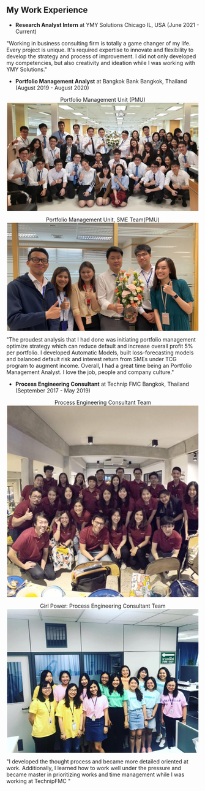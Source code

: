 ## My Work Experience

- **Research Analyst Intern** at YMY Solutions 
  Chicago IL, USA (June 2021 - Current)

"Working in business consulting firm is totally a game changer of my life. Every project is unique. It's required expertise to innovate and flexibility to develop the strategy and process of improvement. I did not only developed my competencies, but also creativity and ideation while I was working with YMY Solutions."

- **Portfolio Management Analyst** at Bangkok Bank
  Bangkok, Thailand (August 2019 - August 2020) <br/>
<p align="center">  
Portfolio Management Unit (PMU)<br/>
<img src="AllExperience/BBL_PMU.png" align="center" width="500"> <br/>

<p align="center">  
Portfolio Management Unit, SME Team(PMU) <br/>
<img src="AllExperience/BBL_PMU_SME.png" align="center" width="500"> <br/>

  
"The proudest analysis that I had done was initiating portfolio management optimize strategy which can reduce default and increase overall profit 5% per portfolio. I developed Automatic Models, built loss-forecasting models and balanced default risk and interest return from SMEs under TCG program to augment income. Overall, I had a great time being an Portfolio Management Analyst. I love the job, people and company culture."

- **Process Engineering Consultant** at Technip FMC 
  Bangkok, Thailand (September 2017 - May 2019)
  
<p align="center">    
Process Engineering Consultant Team <br/>
<img src="AllExperience/Technip_1.jpeg" align="center" width="500"> <br/>

<p align="center">  
Girl Power: Process Engineering Consultant Team <br/>
<img src="AllExperience/Technip_2.jpeg" align="center" width="500"> <br/>

  
"I developed the thought process and became more detailed oriented at work. Additionally, I learned how to work well under the pressure and became master in prioritizing works and time management while I was working at TechnipFMC "
